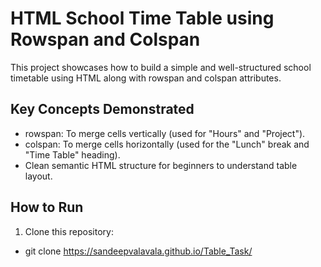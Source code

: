 
# HTML School Time Table using Rowspan and Colspan
This project showcases how to build a simple and well-structured school timetable using HTML <table> along with rowspan and colspan attributes.

## Key Concepts Demonstrated
* rowspan: To merge cells vertically (used for "Hours" and "Project").
* colspan: To merge cells horizontally (used for the "Lunch" break and "Time Table" heading).
* Clean semantic HTML structure for beginners to understand table layout.
## How to Run
1. Clone this repository: 
- git clone https://sandeepvalavala.github.io/Table_Task/
